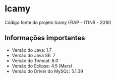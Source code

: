 # Icamy
Código fonte do projeto Icamy (FIAP - 1TINR - 2016)

## Informações importantes
- Versão do Java: 1.7
- Versão do Java SE: 7
- Versão do Tomcat: 8.0
- Versão do Eclipse: 4.5 (Mars)
- Versão do Driver do MySQL: 5.1.39
